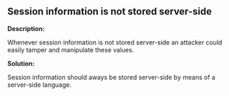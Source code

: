 
Session information is not stored server-side
-------

**Description:**

Whenever session information is not stored server-side an attacker could easily tamper 
and manipulate these values.


**Solution:**

Session information should aways be stored server-side by means of a server-side language.

	